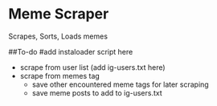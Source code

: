 # Meme Scraper
Scrapes, Sorts, Loads memes

##To-do
#add instaloader script here
  - scrape from user list (add ig-users.txt here)
  - scrape from memes tag
    - save other encountered meme tags for later scraping
    - save meme posts to add to ig-users.txt


  
